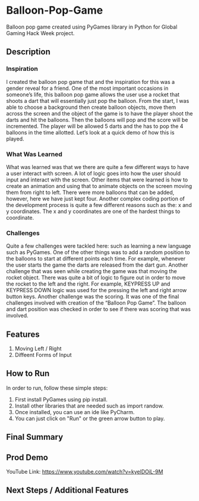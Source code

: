 # Balloon-Pop-Game
Balloon pop game created using PyGames library in Python for Global Gaming Hack Week project. 

## Description
### Inspiration 
I created the balloon pop game that and the inspiration for this was a gender reveal for a friend. One of the most important occasions in someone’s life, this balloon pop game allows the user use a rocket that shoots a dart that will essentially just pop the balloon. From the start, I was able to choose a background then create balloon objects, move them across the screen and the object of the game is to have the player shoot the darts and hit the balloons. Then the balloons will pop and the score will be incremented. The player will be allowed 5 darts and the has to pop the 4 balloons in the time allotted. Let’s look at a quick demo of how this is played. 

### What Was Learned 
What was learned was that we there are quite a few different ways to have a user interact with screen. A lot of logic goes into how the user should input and interact with the screen. Other items that were learned is how to create an animation and using that to animate objects on the screen moving them from right to left. There were more balloons that can be added, however, here we have just kept four. Another complex coding portion of the development process is quite a few different reasons such as the: x and y coordinates. The x and y coordinates are one of the hardest things to coordinate. 

### Challenges 
Quite a few challenges were tackled here: such as learning a new language such as PyGames. One of the other things was to add a random position to the balloons to start at different points each time. For example, whenever the user starts the game the darts are released from the dart gun. Another challenge that was seen while creating the game was that moving the rocket object. There was quite a bit of logic to figure out in order to move the rocket to the left and the right. For example, KEYPRESS UP and KEYPRESS DOWN logic was used for the pressing the left and right arrow button keys. Another challenge was the scoring. It was one of the final challenges involved with creation of the “Balloon Pop Game”. The balloon and dart position was checked in order to see if there was scoring that was involved. 

## Features 
1. Moving Left / Right 
2. Diffeent Forms of Input 

## How to Run
In order to run, follow these simple steps: 
1. First install PyGames using pip install. 
2. Install other libraries that are needed such as import randow. 
3. Once installed, you can use an ide like PyCharm. 
4. You can just click on "Run" or the green arrow button to play. 

## Final Summary 

## Prod Demo 
YouTube Link: https://www.youtube.com/watch?v=kyelDOiL-9M

## Next Steps / Additional Features 
